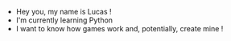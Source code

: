 - Hey you, my name is Lucas !
- I'm currently learning Python
- I want to know how games work and, potentially, create mine !
